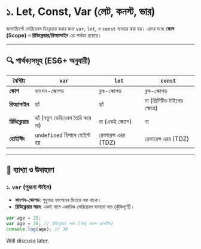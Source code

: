# ১. Let, Const, Var (লেট, কনস্ট, ভার)

জাভাস্ক্রিপ্টে ভেরিয়েবল ডিক্লেয়ার করার জন্য `var`, `let`, ও `const` ব্যবহার করা হয়। এদের মধ্যে **স্কোপ (Scope)** ও **রিডিক্লেয়ার/রিঅ্যাসাইন** এর পার্থক্য রয়েছে।

---

## 🔍 পার্থক্যসমূহ (ES6+ অনুযায়ী)
| বৈশিষ্ট্য          | `var`                          | `let`                          | `const`                        |
|--------------------|--------------------------------|--------------------------------|--------------------------------|
| **স্কোপ**          | ফাংশন-স্কোপড                 | ব্লক-স্কোপড                  | ব্লক-স্কোপড                  |
| **রিঅ্যাসাইন**     | হ্যাঁ                         | হ্যাঁ                         | না (প্রিমিটিভ টাইপের ক্ষেত্রে) |
| **রিডিক্লেয়ার**    | হ্যাঁ (নতুন ভেরিয়েবল তৈরি করে না) | না (একই স্কোপে)              | না                            |
| **হোইস্টিং**       | `undefined` হিসাবে হোইস্ট হয়  | রেফারেন্স এরর (TDZ)           | রেফারেন্স এরর (TDZ)           |

---

## 📝 ব্যাখ্যা ও উদাহরণ

### ১. `var` (পুরনো স্টাইল)
- **ফাংশন-স্কোপড**: শুধুমাত্র ফাংশনের ভিতরে লক থাকে।
- **রিডিক্লেয়ার সম্ভব**: একই নামে একাধিক ভেরিয়েবল বানানো যায় (ঝুঁকিপূর্ণ!)।

```javascript
var age = 25;
var age = 30; // রিডিক্লেয়ার সম্ভব (কিন্তু খারাপ প্র্যাকটিস)
console.log(age); // 30
```
Will discuss later.
